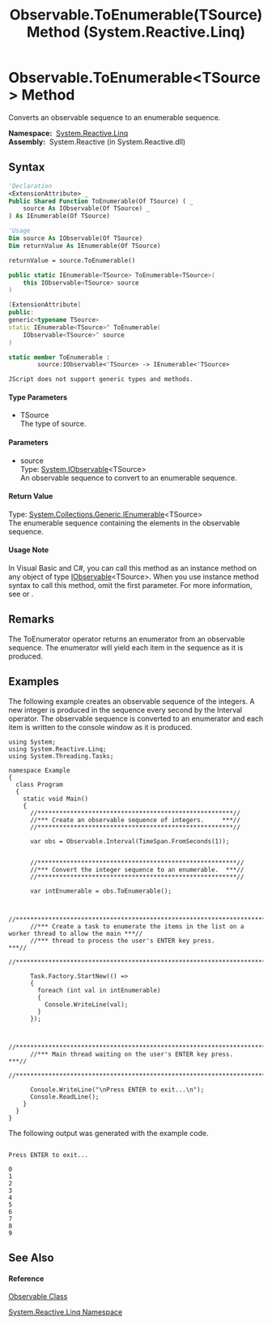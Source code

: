 ﻿---
title: Observable.ToEnumerable(TSource) Method  (System.Reactive.Linq)
TOCTitle: ToEnumerable(TSource) Method
ms:assetid: M:System.Reactive.Linq.Observable.ToEnumerable``1(System.IObservable{``0})
ms:mtpsurl: https://msdn.microsoft.com/en-us/library/Hh212132(v=VS.103)
ms:contentKeyID: 36069830
ms.date: 06/28/2011
mtps_version: v=VS.103
f1_keywords:
- System.Reactive.Linq.Observable.ToEnumerable``1
dev_langs:
- CSharp
- JScript
- VB
- FSharp
- c++
---

# Observable.ToEnumerable\<TSource\> Method

Converts an observable sequence to an enumerable sequence.

**Namespace:**  [System.Reactive.Linq](hh211929\(v=vs.103\).md)  
**Assembly:**  System.Reactive (in System.Reactive.dll)

## Syntax

``` vb
'Declaration
<ExtensionAttribute> _
Public Shared Function ToEnumerable(Of TSource) ( _
    source As IObservable(Of TSource) _
) As IEnumerable(Of TSource)
```

``` vb
'Usage
Dim source As IObservable(Of TSource)
Dim returnValue As IEnumerable(Of TSource)

returnValue = source.ToEnumerable()
```

``` csharp
public static IEnumerable<TSource> ToEnumerable<TSource>(
    this IObservable<TSource> source
)
```

``` c++
[ExtensionAttribute]
public:
generic<typename TSource>
static IEnumerable<TSource>^ ToEnumerable(
    IObservable<TSource>^ source
)
```

``` fsharp
static member ToEnumerable : 
        source:IObservable<'TSource> -> IEnumerable<'TSource> 
```

``` jscript
JScript does not support generic types and methods.
```

#### Type Parameters

  - TSource  
    The type of source.

#### Parameters

  - source  
    Type: [System.IObservable](https://msdn.microsoft.com/en-us/library/Dd990377)\<TSource\>  
    An observable sequence to convert to an enumerable sequence.  

#### Return Value

Type: [System.Collections.Generic.IEnumerable](https://msdn.microsoft.com/en-us/library/9eekhta0)\<TSource\>  
The enumerable sequence containing the elements in the observable sequence.  

#### Usage Note

In Visual Basic and C\#, you can call this method as an instance method on any object of type [IObservable](https://msdn.microsoft.com/en-us/library/Dd990377)\<TSource\>. When you use instance method syntax to call this method, omit the first parameter. For more information, see [](https://msdn.microsoft.com/en-us/library/Bb384936) or [](https://msdn.microsoft.com/en-us/library/Bb383977).

## Remarks

The ToEnumerator operator returns an enumerator from an observable sequence. The enumerator will yield each item in the sequence as it is produced.

## Examples

The following example creates an observable sequence of the integers. A new integer is produced in the sequence every second by the Interval operator. The observable sequence is converted to an enumerator and each item is written to the console window as it is produced.

    using System;
    using System.Reactive.Linq;
    using System.Threading.Tasks;
    
    namespace Example
    {
      class Program
      {
        static void Main()
        {
          //******************************************************//
          //*** Create an observable sequence of integers.     ***//
          //******************************************************//
    
          var obs = Observable.Interval(TimeSpan.FromSeconds(1));
      
    
          //*******************************************************//
          //*** Convert the integer sequence to an enumerable.  ***//
          //*******************************************************//
    
          var intEnumerable = obs.ToEnumerable();
    
    
          //*********************************************************************************************//
          //*** Create a task to enumerate the items in the list on a worker thread to allow the main ***//
          //*** thread to process the user's ENTER key press.                                         ***//
          //*********************************************************************************************//
    
          Task.Factory.StartNew(() =>
          {
            foreach (int val in intEnumerable)
            {
              Console.WriteLine(val);
            }
          });
    
    
          //*********************************************************************************************//
          //*** Main thread waiting on the user's ENTER key press.                                    ***//
          //*********************************************************************************************//
    
          Console.WriteLine("\nPress ENTER to exit...\n");
          Console.ReadLine();
        }
      }
    }

The following output was generated with the example code.

``` 
 
Press ENTER to exit...

0
1
2
3
4
5
6
7
8
9
```

## See Also

#### Reference

[Observable Class](hh244252\(v=vs.103\).md)

[System.Reactive.Linq Namespace](hh211929\(v=vs.103\).md)

